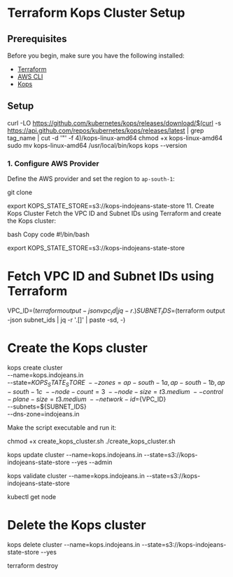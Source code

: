 # Terraform Kops Cluster Setup

## Prerequisites

Before you begin, make sure you have the following installed:
- [Terraform](https://www.terraform.io/downloads.html)
- [AWS CLI](https://aws.amazon.com/cli/)
- [Kops](https://github.com/kubernetes/kops)
  
## Setup

curl -LO https://github.com/kubernetes/kops/releases/download/$(curl -s https://api.github.com/repos/kubernetes/kops/releases/latest | grep tag_name | cut -d '"' -f 4)/kops-linux-amd64
chmod +x kops-linux-amd64
sudo mv kops-linux-amd64 /usr/local/bin/kops
kops --version 


### 1. Configure AWS Provider

Define the AWS provider and set the region to `ap-south-1`:

git clone 

export KOPS_STATE_STORE=s3://kops-indojeans-state-store
11. Create Kops Cluster
Fetch the VPC ID and Subnet IDs using Terraform and create the Kops cluster:

bash
Copy code
#!/bin/bash

export KOPS_STATE_STORE=s3://kops-indojeans-state-store

# Fetch VPC ID and Subnet IDs using Terraform
VPC_ID=$(terraform output -json vpc_id | jq -r .)
SUBNET_IDS=$(terraform output -json subnet_ids | jq -r '.[]' | paste -sd, -)

# Create the Kops cluster
kops create cluster \
  --name=kops.indojeans.in \
  --state=${KOPS_STATE_STORE} \
  --zones=ap-south-1a,ap-south-1b,ap-south-1c \
  --node-count=3 \
  --node-size=t3.medium \
  --control-plane-size=t3.medium \
  --network-id=${VPC_ID} \
  --subnets=${SUBNET_IDS} \
  --dns-zone=indojeans.in

Make the script executable and run it:

chmod +x create_kops_cluster.sh
./create_kops_cluster.sh

 kops update cluster --name=kops.indojeans.in --state=s3://kops-indojeans-state-store --yes --admin

 kops validate cluster --name=kops.indojeans.in --state=s3://kops-indojeans-state-store

 kubectl get node

# Delete the Kops cluster

 kops delete cluster   --name=kops.indojeans.in   --state=s3://kops-indojeans-state-store --yes

 terraform destroy
